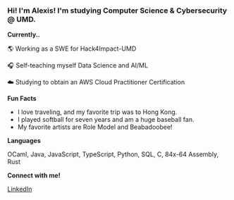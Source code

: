 ### Hi! I'm Alexis! I'm studying Computer Science & Cybersecurity @ UMD.

**Currently..**

 🌎 Working as a SWE for Hack4Impact-UMD

 🎧 Self-teaching myself Data Science and AI/ML

 ☁️ Studying to obtain an AWS Cloud Practitioner Certification

**Fun Facts**
- I love traveling, and my favorite trip was to Hong Kong.
- I played softball for seven years and am a huge baseball fan.
- My favorite artists are Role Model and Beabadoobee!

**Languages**

OCaml, Java, JavaScript, TypeScript, Python, SQL, C, 84x-64 Assembly, Rust

**Connect with me!**

[LinkedIn](https://www.linkedin.com/in/alexis-tungcod-982624326/)

<!--
**atungcod/atungcod** is a ✨ _special_ ✨ repository because its `README.md` (this file) appears on your GitHub profile.

Here are some ideas to get you started:

- 🔭 I’m currently working on ...
- 🌱 I’m currently learning ...
- 👯 I’m looking to collaborate on ...
- 🤔 I’m looking for help with ...
- 💬 Ask me about ...
- 📫 How to reach me: ...
- 😄 Pronouns: ...
- ⚡ Fun fact: ...
-->
